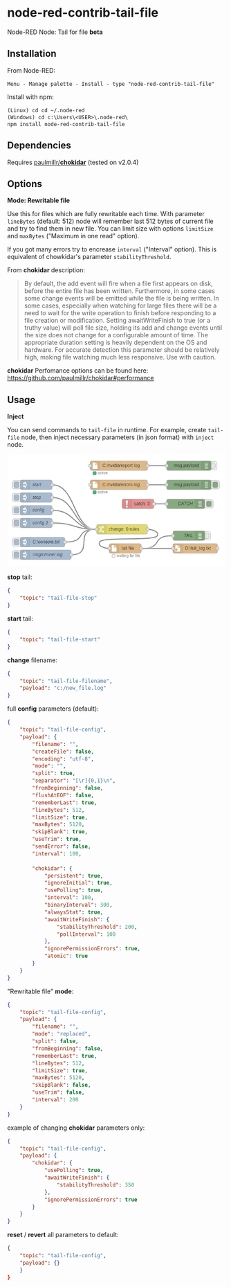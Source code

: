 # node-red-contrib-tail-file

Node-RED Node: Tail for file **beta**

## Installation

From Node-RED:
```
Menu - Manage palette - Install - type "node-red-contrib-tail-file"
```
Install with npm:
```
(Linux) cd cd ~/.node-red
(Windows) cd c:\Users\<USER>\.node-red\
npm install node-red-contrib-tail-file
```

## Dependencies

Requires [paulmillr/**chokidar**](https://github.com/paulmillr/chokidar) (tested on v2.0.4)

## Options

**Mode: Rewritable file**

Use this for files which are fully rewritable each time. With parameter `lineBytes` (default: 512) node will remember last 512 bytes of current file and try to find them in new file. You can limit size with options `limitSize` and `maxBytes` ("Maximum in one read" option).

If you got many errors try to encrease `interval` ("Interval" option). This is equivalent of chowkidar's parameter `stabilityThreshold`.

From **chokidar** description:
> By default, the add event will fire when a file first appears on disk, before the entire file has been written. Furthermore, in some cases some change events will be emitted while the file is being written. In some cases, especially when watching for large files there will be a need to wait for the write operation to finish before responding to a file creation or modification. Setting awaitWriteFinish to true (or a truthy value) will poll file size, holding its add and change events until the size does not change for a configurable amount of time. The appropriate duration setting is heavily dependent on the OS and hardware. For accurate detection this parameter should be relatively high, making file watching much less responsive. Use with caution.

**chokidar** Perfomance options can be found here:
https://github.com/paulmillr/chokidar#performance


## Usage

**Inject**

You can send commands to `tail-file` in runtime.
For example, create `tail-file` node, then inject necessary parameters (in json format) with `inject` node.

![Inject Example](images/inject.png)

**stop** tail:
```json
{
    "topic": "tail-file-stop"
}
```

**start** tail:
```json
{
    "topic": "tail-file-start"
}
```

**change** filename:
```json
{
    "topic": "tail-file-filename",
    "payload": "c:/new_file.log"
}
```

full **config** parameters (default):
```json
{
    "topic": "tail-file-config",
    "payload": {
        "filename": "",
        "createFile": false,
        "encoding": "utf-8",
        "mode": "",
        "split": true,
        "separator": "[\r]{0,1}\n",
        "fromBeginning": false,
        "flushAtEOF": false,
        "rememberLast": true,
        "lineBytes": 512,
        "limitSize": true,
        "maxBytes": 5120,
        "skipBlank": true,
        "useTrim": true,
        "sendError": false,
        "interval": 100,
        
        "chokidar": {
            "persistent": true,
            "ignoreInitial": true,
            "usePolling": true,
            "interval": 100,
            "binaryInterval": 300,
            "alwaysStat": true,
            "awaitWriteFinish": {
                "stabilityThreshold": 200,
                "pollInterval": 100
            },
            "ignorePermissionErrors": true,
            "atomic": true
        }
    }
}
```

"Rewritable file" **mode**:
```json
{
    "topic": "tail-file-config",
    "payload": {
        "filename": "",
        "mode": "replaced",
        "split": false,
        "fromBeginning": false,
        "rememberLast": true,
        "lineBytes": 512,
        "limitSize": true,
        "maxBytes": 5120,
        "skipBlank": false,
        "useTrim": false,
        "interval": 200
    }
}
```

example of changing **chokidar** parameters only:
```json
{
    "topic": "tail-file-config",
    "payload": {
        "chokidar": {
            "usePolling": true,
            "awaitWriteFinish": {
                "stabilityThreshold": 350
            },
            "ignorePermissionErrors": true
        }
    }
}
```

**reset** / **revert** all parameters to default:
```json
{
    "topic": "tail-file-config",
    "payload": {}
    }
}
```


